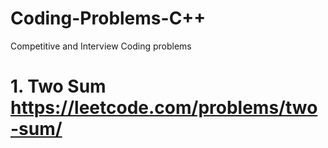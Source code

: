 # Coding-Problems-C++
Competitive and Interview Coding problems
# 1. Two Sum https://leetcode.com/problems/two-sum/

